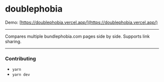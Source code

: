 # doublephobia

Demo: [https://doublephobia.vercel.app/](https://doublephobia.vercel.app/)

---

Compares multiple bundlephobia.com pages side by side. Supports link sharing.

---

### Contributing

-   `yarn`
-   `yarn dev`
